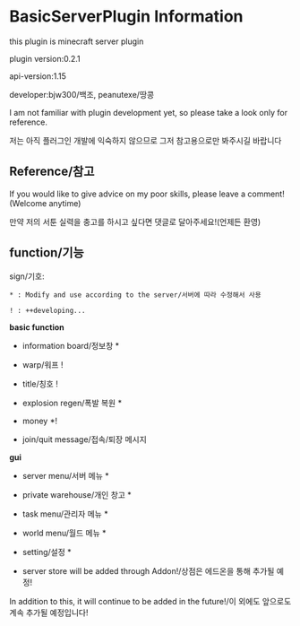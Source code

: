 # BasicServerPlugin Information

this plugin is minecraft server plugin

plugin version:0.2.1

api-version:1.15

developer:bjw300/백조, peanutexe/땅콩

I am not familiar with plugin development yet, so please take a look only for reference.

저는 아직 플러그인 개발에 익숙하지 않으므로 그저 참고용으로만 봐주시길 바랍니다

Reference/참고
------------
If you would like to give advice on my poor skills, please leave a comment! (Welcome anytime)

만약 저의 서툰 실력을 충고를 하시고 싶다면 댓글로 달아주세요!(언제든 환영)

function/기능
------------
sign/기호:

    * : Modify and use according to the server/서버에 따라 수정해서 사용
    
    ! : ++developing...

**basic function**

* information board/정보창 *

* warp/워프 !

* title/칭호 !

* explosion regen/폭발 복원 *

* money *!

* join/quit message/접속/퇴장 메시지

**gui**

* server menu/서버 메뉴 *

* private warehouse/개인 창고 *

* task menu/관리자 메뉴 *

* world menu/월드 메뉴 *

* setting/설정 *

* server store will be added through Addon!/상점은 에드온을 통해 추가될 예정!

In addition to this, it will continue to be added in the future!/이 외에도 앞으로도 계속 추가될 예정입니다!
